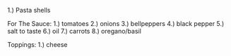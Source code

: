 1.) Pasta shells

For The Sauce: 
    1.) tomatoes
    2.) onions
    3.) bellpeppers
    4.) black pepper
    5.) salt to taste
    6.) oil
    7.) carrots
    8.) oregano/basil

Toppings:
    1.) cheese
